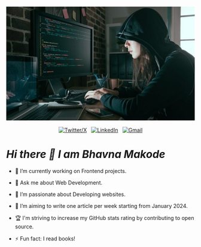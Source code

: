 <div align="center">
  
[![Hi there 👋 I'm Bhavna Makode](assets/header.jpg)](https://github.com/Bhavna2003)

[![Twitter/X](https://skillicons.dev/icons?i=twitter)](https://twitter.com/Bhavna_makode) &nbsp;
[![LinkedIn](https://skillicons.dev/icons?i=linkedin)](https://www.linkedin.com/in/bhavna-makode-6216ba244/) &nbsp;
[![Gmail](https://skillicons.dev/icons?i=gmail)](mailto:bhavnamakode20@gmail.com?subject=Hello%20Bhavna,%20From%20Github)

</div>

# ***Hi there 👋 I am Bhavna Makode***

+ 🔭 I’m currently working on Frontend projects.
- 💬 Ask me about Web Development.
* 🌱 I’m passionate about Developing websites.
- 📝 I’m aiming to write one article per week starting from January 2024.
+ 🏆 I'm striving to increase my GitHub stats rating by contributing to open source.
* ⚡ Fun fact: I read books!

